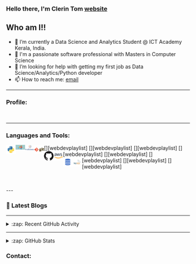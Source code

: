 ### Hello there, I'm Clerin Tom [website]

## Who am I!!

- 🌱 I’m currently a Data Science and Analytics Student @ ICT Academy Kerala, India.
- 🔭 I'm a passionate software professional with Masters in Computer Science
- 🤔 I’m looking for help with getting my first job as Data Science/Analytics/Python developer
- 📫 How to reach me: [email]


---
### Profile:
[website]: https://clerintom.github.io/
[linkedin]: https://www.linkedin.com/in/clerintom


<br />

---
### Languages and Tools:

[<img align="left" alt="Python" width="26px" src="/icons/python.png" />][webdevplaylist]
[<img align="left" alt="Data Science" width="26px" src="/icons/datascience.png" />][webdevplaylist]
[<img align="left" alt="Tableau" width="26px" src="/icons/tableau.png" />][webdevplaylist]
[<img align="left" alt="Git" width="26px" src="/icons/git.png" />][webdevplaylist]
[<img align="left" alt="GitHub" width="26px" src="/icons/github.png" />][webdevplaylist]
[<img align="left" alt="AWS" width="26px" src="/icons/aws.png" />][webdevplaylist]
[<img align="left" alt="Visual Studio Code" width="26px" src="/icons/sql.png" />][webdevplaylist]
[<img align="left" alt="MySQL" width="26px" src="/icons/mysql.png" />][webdevplaylist]

<br />
<br />
---


### 📕 Latest Blogs

---

<details>
  <summary>:zap: Recent GitHub Activity</summary>
</details>


---
<details>
  <summary>:zap: GitHub Stats</summary>
</details>


### Contact:
[email]: mailclerin@gmail.com

